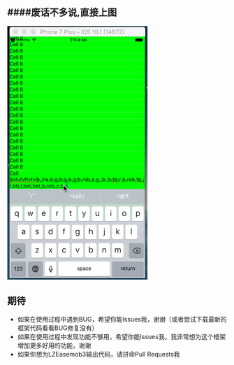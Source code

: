 ####废话不多说,直接上图
---
![textViewAutoTableView in action](./Untitled.gif)

## 期待

* 如果在使用过程中遇到BUG，希望你能Issues我，谢谢（或者尝试下载最新的框架代码看看BUG修复没有）
* 如果在使用过程中发现功能不够用，希望你能Issues我，我非常想为这个框架增加更多好用的功能，谢谢
* 如果你想为LZEasemob3输出代码，请拼命Pull Requests我






